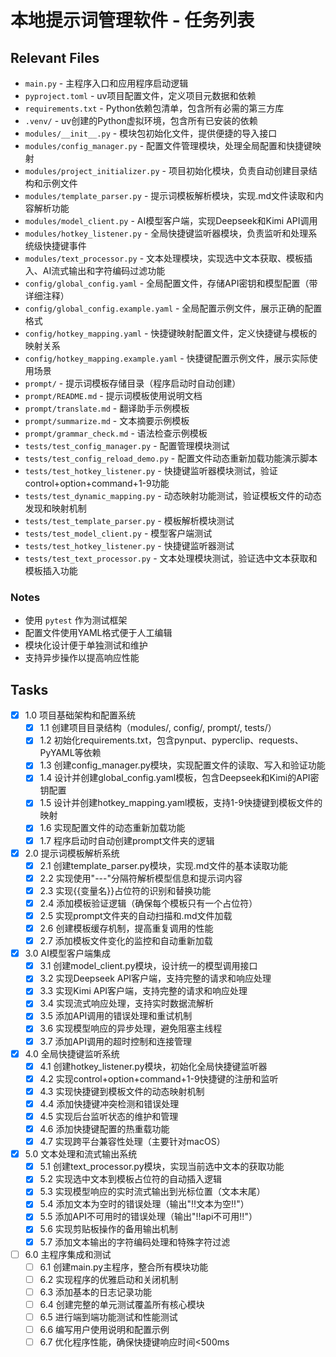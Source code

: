 # 本地提示词管理软件 - 任务列表

## Relevant Files

- `main.py` - 主程序入口和应用程序启动逻辑
- `pyproject.toml` - uv项目配置文件，定义项目元数据和依赖
- `requirements.txt` - Python依赖包清单，包含所有必需的第三方库
- `.venv/` - uv创建的Python虚拟环境，包含所有已安装的依赖
- `modules/__init__.py` - 模块包初始化文件，提供便捷的导入接口
- `modules/config_manager.py` - 配置文件管理模块，处理全局配置和快捷键映射
- `modules/project_initializer.py` - 项目初始化模块，负责自动创建目录结构和示例文件
- `modules/template_parser.py` - 提示词模板解析模块，实现.md文件读取和内容解析功能
- `modules/model_client.py` - AI模型客户端，实现Deepseek和Kimi API调用
- `modules/hotkey_listener.py` - 全局快捷键监听器模块，负责监听和处理系统级快捷键事件
- `modules/text_processor.py` - 文本处理模块，实现选中文本获取、模板插入、AI流式输出和字符编码过滤功能
- `config/global_config.yaml` - 全局配置文件，存储API密钥和模型配置（带详细注释）
- `config/global_config.example.yaml` - 全局配置示例文件，展示正确的配置格式
- `config/hotkey_mapping.yaml` - 快捷键映射配置文件，定义快捷键与模板的映射关系
- `config/hotkey_mapping.example.yaml` - 快捷键配置示例文件，展示实际使用场景
- `prompt/` - 提示词模板存储目录（程序启动时自动创建）
- `prompt/README.md` - 提示词模板使用说明文档
- `prompt/translate.md` - 翻译助手示例模板
- `prompt/summarize.md` - 文本摘要示例模板
- `prompt/grammar_check.md` - 语法检查示例模板
- `tests/test_config_manager.py` - 配置管理模块测试
- `tests/test_config_reload_demo.py` - 配置文件动态重新加载功能演示脚本
- `tests/test_hotkey_listener.py` - 快捷键监听器模块测试，验证control+option+command+1-9功能
- `tests/test_dynamic_mapping.py` - 动态映射功能测试，验证模板文件的动态发现和映射机制
- `tests/test_template_parser.py` - 模板解析模块测试
- `tests/test_model_client.py` - 模型客户端测试
- `tests/test_hotkey_listener.py` - 快捷键监听器测试
- `tests/test_text_processor.py` - 文本处理模块测试，验证选中文本获取和模板插入功能

### Notes

- 使用 `pytest` 作为测试框架
- 配置文件使用YAML格式便于人工编辑
- 模块化设计便于单独测试和维护
- 支持异步操作以提高响应性能

## Tasks

- [x] 1.0 项目基础架构和配置系统
  - [x] 1.1 创建项目目录结构（modules/, config/, prompt/, tests/）
  - [x] 1.2 初始化requirements.txt，包含pynput、pyperclip、requests、PyYAML等依赖
  - [x] 1.3 创建config_manager.py模块，实现配置文件的读取、写入和验证功能
  - [x] 1.4 设计并创建global_config.yaml模板，包含Deepseek和Kimi的API密钥配置
  - [x] 1.5 设计并创建hotkey_mapping.yaml模板，支持1-9快捷键到模板文件的映射
  - [x] 1.6 实现配置文件的动态重新加载功能
  - [x] 1.7 程序启动时自动创建prompt文件夹的逻辑

- [x] 2.0 提示词模板解析系统
  - [x] 2.1 创建template_parser.py模块，实现.md文件的基本读取功能
  - [x] 2.2 实现使用"---"分隔符解析模型信息和提示词内容
  - [x] 2.3 实现{{变量名}}占位符的识别和替换功能
  - [x] 2.4 添加模板验证逻辑（确保每个模板只有一个占位符）
  - [x] 2.5 实现prompt文件夹的自动扫描和.md文件加载
  - [x] 2.6 创建模板缓存机制，提高重复调用的性能
  - [x] 2.7 添加模板文件变化的监控和自动重新加载

- [x] 3.0 AI模型客户端集成
  - [x] 3.1 创建model_client.py模块，设计统一的模型调用接口
  - [x] 3.2 实现Deepseek API客户端，支持完整的请求和响应处理
  - [x] 3.3 实现Kimi API客户端，支持完整的请求和响应处理
  - [x] 3.4 实现流式响应处理，支持实时数据流解析
  - [x] 3.5 添加API调用的错误处理和重试机制
  - [x] 3.6 实现模型响应的异步处理，避免阻塞主线程
  - [x] 3.7 添加API调用的超时控制和连接管理

- [x] 4.0 全局快捷键监听系统
  - [x] 4.1 创建hotkey_listener.py模块，初始化全局快捷键监听器
  - [x] 4.2 实现control+option+command+1-9快捷键的注册和监听
  - [x] 4.3 实现快捷键到模板文件的动态映射机制
  - [x] 4.4 添加快捷键冲突检测和错误处理
  - [x] 4.5 实现后台监听状态的维护和管理
  - [x] 4.6 添加快捷键配置的热重载功能
  - [x] 4.7 实现跨平台兼容性处理（主要针对macOS）

- [x] 5.0 文本处理和流式输出系统
  - [x] 5.1 创建text_processor.py模块，实现当前选中文本的获取功能
  - [x] 5.2 实现选中文本到模板占位符的自动插入逻辑
  - [x] 5.3 实现模型响应的实时流式输出到光标位置（文本末尾）
  - [x] 5.4 添加文本为空时的错误处理（输出"!!文本为空!!"）
  - [x] 5.5 添加API不可用时的错误处理（输出"!!api不可用!!"）
  - [x] 5.6 实现剪贴板操作的备用输出机制
  - [x] 5.7 添加文本输出的字符编码处理和特殊字符过滤

- [ ] 6.0 主程序集成和测试
  - [ ] 6.1 创建main.py主程序，整合所有模块功能
  - [ ] 6.2 实现程序的优雅启动和关闭机制
  - [ ] 6.3 添加基本的日志记录功能
  - [ ] 6.4 创建完整的单元测试覆盖所有核心模块
  - [ ] 6.5 进行端到端功能测试和性能测试
  - [ ] 6.6 编写用户使用说明和配置示例
  - [ ] 6.7 优化程序性能，确保快捷键响应时间<500ms 